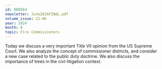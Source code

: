 ```yaml
---
id: 000564
newsletter: June2024FINAL.pdf
volume_issue: 22-06
year: 2024
month: 6
topic: Fire Commissioners
---
```


Today we discuss a very important Title VII opinion from the US Supreme Court. We also analyze the concept of commissioner districts, and consider a new case related to the public duty doctrine. We also discuss the importance of trees in the civl-litigation context.